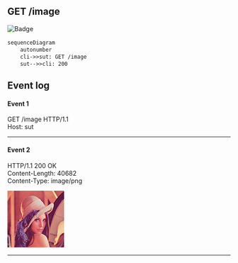 ## GET /image
![Badge](https://img.shields.io/badge/200-green)
  
```mermaid
sequenceDiagram
    autonumber
    cli->>sut: GET /image
    sut-->>cli: 200
```
  
## Event log
#### Event 1
  
GET /image HTTP/1.1  
Host: sut  
  

  
---
  
#### Event 2
  
HTTP/1.1 200 OK  
Content-Length: 40682  
Content-Type: image/png  
  

  
![markdow_report_1.png](markdow_report_1.png)
  
---
  